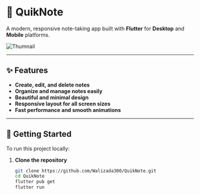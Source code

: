 # 📝 QuikNote

A modern, responsive note-taking app built with **Flutter** for **Desktop** and **Mobile** platforms.

![Thumnail](https://github.com/user-attachments/assets/f299e692-1203-4296-96be-bf83458a0fdb)

---

## ✨ Features

- **Create, edit, and delete notes**
- **Organize and manage notes easily**
- **Beautiful and minimal design**
- **Responsive layout for all screen sizes**
- **Fast performance and smooth animations**

---

## 🚀 Getting Started

To run this project locally:

1. **Clone the repository**
   ```bash
   git clone https://github.com/Walizada300/QuikNote.git
   cd QuikNote
   flutter pub get
   flutter run
